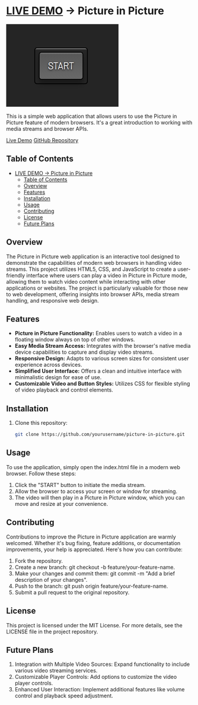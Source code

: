 # [LIVE DEMO](https://shcoobz.github.io/picture-in-picture/) -> Picture in Picture

![Picture in Picture](img/picture-in-picture.png)

This is a simple web application that allows users to use the Picture in Picture feature of modern browsers. It's a great introduction to working with media streams and browser APIs.

[Live Demo](https://shcoobz.github.io/picture-in-picture/)
[GitHub Repository](https://github.com/Shcoobz/picture-in-picture)

## Table of Contents

- [LIVE DEMO -\> Picture in Picture](#live-demo---picture-in-picture)
  - [Table of Contents](#table-of-contents)
  - [Overview](#overview)
  - [Features](#features)
  - [Installation](#installation)
  - [Usage](#usage)
  - [Contributing](#contributing)
  - [License](#license)
  - [Future Plans](#future-plans)

## Overview

The Picture in Picture web application is an interactive tool designed to demonstrate the capabilities of modern web browsers in handling video streams. This project utilizes HTML5, CSS, and JavaScript to create a user-friendly interface where users can play a video in Picture in Picture mode, allowing them to watch video content while interacting with other applications or websites. The project is particularly valuable for those new to web development, offering insights into browser APIs, media stream handling, and responsive web design.

## Features

- **Picture in Picture Functionality:** Enables users to watch a video in a floating window always on top of other windows.
- **Easy Media Stream Access:** Integrates with the browser's native media device capabilities to capture and display video streams.
- **Responsive Design:** Adapts to various screen sizes for consistent user experience across devices.
- **Simplified User Interface:** Offers a clean and intuitive interface with minimalistic design for ease of use.
- **Customizable Video and Button Styles:** Utilizes CSS for flexible styling of video playback and control elements.

## Installation

1. Clone this repository:

   ```bash
   git clone https://github.com/yourusername/picture-in-picture.git
   ```

## Usage

To use the application, simply open the index.html file in a modern web browser. Follow these steps:

1. Click the "START" button to initiate the media stream.
2. Allow the browser to access your screen or window for streaming.
3. The video will then play in a Picture in Picture window, which you can move and resize at your convenience.

## Contributing

Contributions to improve the Picture in Picture application are warmly welcomed. Whether it's bug fixing, feature additions, or documentation improvements, your help is appreciated. Here's how you can contribute:

1. Fork the repository.
2. Create a new branch: git checkout -b feature/your-feature-name.
3. Make your changes and commit them: git commit -m "Add a brief description of your changes".
4. Push to the branch: git push origin feature/your-feature-name.
5. Submit a pull request to the original repository.

## License

This project is licensed under the MIT License. For more details, see the LICENSE file in the project repository.

## Future Plans

1. Integration with Multiple Video Sources: Expand functionality to include various video streaming services.
2. Customizable Player Controls: Add options to customize the video player controls.
3. Enhanced User Interaction: Implement additional features like volume control and playback speed adjustment.

